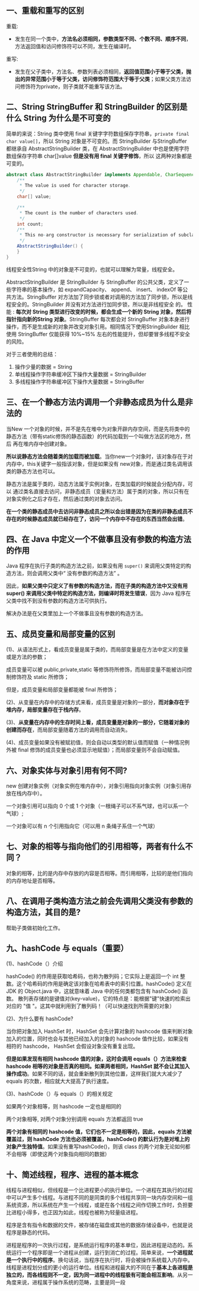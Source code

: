 ## 一、重载和重写的区别

重载:

* 发生在同一个类中，**方法名必须相同，参数类型不同、个数不同、顺序不同**，方法返回值和访问修饰符可以不同，发生在编译时。

重写:

* 发生在父子类中，方法名、参数列表必须相同，**返回值范围小于等于父类，抛出的异常范围小于等于父类，访问修饰符范围大于等于父类**；如果父类方法访问修饰符为private，则子类就不能重写该方法。

## 二、String StringBuffer 和 StringBuilder 的区别是什么 String 为什么是不可变的

简单的来说：String 类中使用 final 关键字字符数组保存字符串，`private final char value[]`，所以 String 对象是不可变的。而 StringBuilder 与StringBuffer 都继承自 AbstractStringBuilder 类，在 AbstractStringBuilder 中也是使用字符数组保存字符串 char[]value **但是没有用 final 关键字修饰**，所以
这两种对象都是可变的。

```java
abstract class AbstractStringBuilder implements Appendable, CharSequence {
    /**
     * The value is used for character storage.
     */
    char[] value;

    /**
     * The count is the number of characters used.
     */
    int count;
    /**
     * This no-arg constructor is necessary for serialization of subclasses.
     */
    AbstractStringBuilder() {
    }
}
```

线程安全性String 中的对象是不可变的，也就可以理解为常量，线程安全。

AbstractStringBuilder 是 StringBuilder 与 StringBuffer 的公共父类，定义了一些字符串的基本操作，如 expandCapacity、 append、 insert、 indexOf 等公共方法。StringBuffer 对方法加了同步锁或者对调用的方法加了同步锁，所以是线程安全的。StringBuilder 并没有对方法进行加同步锁，所以是非线程安全
的。
性能 : **每次对 String 类型进行改变的时候，都会生成一个新的 String 对象，然后将指针指向新的String 对象**。StringBuffer 每次都会对 StringBuffer 对象本身进行操作，而不是生成新的对象并改变对象引用。相同情况下使用StringBuilder 相比使用 StringBuffer 仅能获得 10%~15% 左右的性能提升，但却要冒多线程不安全的风险。

对于三者使用的总结：

1. 操作少量的数据 = String
2. 单线程操作字符串缓冲区下操作大量数据 = StringBuilder
3. 多线程操作字符串缓冲区下操作大量数据 = StringBuffer

## 三、在一个静态方法内调用一个非静态成员为什么是非法的

当New 一个对象的时候，并不是先在堆中为对象开辟内存空间，而是先将类中的静态方法（带有static修饰的静态函数）的代码加载到一个叫做方法区的地方，然后 再在堆内存中创建对象。

**所以说静态方法会随着类的加载而被加载**。当你new一个对象时，该对象存在于对内存中，this关键字一般指该对象，但是如果没有 new对象，而是通过类名调用该类的静态方法也可以。

静态方法是属于类的，动态方法属于实例对象，在类加载的时候就会分配内存，可以 通过类名直接去访问，非静态成员（变量和方法）属于类的对象，所以只有在对象实例化之后才存在，然后通过类的对象去访问。

**在一个类的静态成员中去访问非静态成员之所以会出错是因为在类的非静态成员不存在的时候静态成员就已经存在了，访问一个内存中不存在的东西当然会出错**。

## 四、在 Java 中定义一个不做事且没有参数的构造方法的作用

Java 程序在执行子类的构造方法之前，如果没有用 `super()` 来调用父类特定的构造方法，则会调用父类中“ 没有参数的构造方法” 。

因此，**如果父类中只定义了有参数的构造方法，而在子类的构造方法中又没有用 super() 来调用父类中特定的构造方法，则编译时将发生错误**，因为 Java 程序在父类中找不到没有参数的构造方法可供执行。

解决办法是在父类里加上一个不做事且没有参数的构造方法。

## 五、成员变量和局部变量的区别

(1)、从语法形式上，看成员变量是属于类的，而局部变量是在方法中定义的变量或是方法的参数；

成员变量可以被 public,private,static 等修饰符所修饰，而局部变量不能被访问控制修饰符及 static 所修饰；

但是，成员变量和局部变量都能被 final 所修饰；

(2)、从变量在内存中的存储方式来看，成员变量是对象的一部分，**而对象存在于堆内存，局部变量存在于栈内存**。

(3)、**从变量在内存中的生存时间上看，成员变量是对象的一部分，它随着对象的创建而存在**，而局部变量随着方法的调用而自动消失。

(4)、成员变量如果没有被赋初值，则会自动以类型的默认值而赋值（一种情况例外被 final 修饰的成员变量也必须显示地赋值）；而局部变量则不会自动赋值。

## 六、对象实体与对象引用有何不同?

new 创建对象实例（对象实例在堆内存中），对象引用指向对象实例（对象引用存放在栈内存中）。

一个对象引用可以指向 0 个或 1 个对象（一根绳子可以不系气球，也可以系一个气球）; 

一个对象可以有 n 个引用指向它（可以用 n 条绳子系住一个气球）

## 七、对象的相等与指向他们的引用相等，两者有什么不同？

对象的相等，比的是内存中存放的内容是否相等。而引用相等，比较的是他们指向的内存地址是否相等。

## 八、在调用子类构造方法之前会先调用父类没有参数的构造方法，其目的是?

帮助子类做初始化工作。

## 九、hashCode 与 equals（重要）

(1)、hashCode（）介绍

hashCode() 的作用是获取哈希码，也称为散列码；它实际上是返回一个 int 整数。这个哈希码的作用是确定该对象在哈希表中的索引位置。hashCode() 定义在 JDK 的 Object.java 中，这就意味着 Java 中的任何类都包含有 hashCode() 函数。
散列表存储的是键值对(key-value)，它的特点是：能根据"键"快速的检索出对应的 "值 "。这其中就利用到了散列码！（可以快速找到所需要的对象）

(2)、为什么要有 hashCode?

当你把对象加入 HashSet 时，HashSet 会先计算对象的 hashcode 值来判断对象加入的位置，同时也会与其他已经加入的对象的 hashcode 值作比较，如果没有相符的 hashcode， HashSet 会假设对象没有重复出现。

**但是如果发现有相同 hashcode 值的对象，这时会调用 equals（）方法来检查 hashcode 相等的对象是否真的相同。如果两者相同，HashSet 就不会让其加入操作成功**。如果不同的话，就会重新散列到其他位置，这样我们就大大减少了 equals 的次数，相应就大大提高了执行速度。

(3)、hashCode（）与 equals（）的相关规定

如果两个对象相等，则 hashcode 一定也是相同的

两个对象相等, 对两个对象分别调用 equals 方法都返回 true

**两个对象有相同的 hashcode 值，它们也不一定是相等的，因此，equals 方法被覆盖过，则 hashCode 方法也必须被覆盖，hashCode() 的默认行为是对堆上的对象产生独特值**。如果没有重写hashCode()，则该 class 的两个对象无论如何都不会相等（即使这两个对象指向相同的数据）

## 十、简述线程，程序、进程的基本概念

线程与进程相似，但线程是一个比进程更小的执行单位。一个进程在其执行的过程中可以产生多个线程。与进程不同的是同类的多个线程共享同一块内存空间和一组系统资源，所以系统在产生一个线程，或是在各个线程之间作切换工作时，负担要比进程小得多，也正因为如此，线程也被称为轻量级进程。

程序是含有指令和数据的文件，被存储在磁盘或其他的数据存储设备中，也就是说程序是静态的代码。

进程是程序的一次执行过程，是系统运行程序的基本单位，因此进程是动态的。系统运行一个程序即是一个进程从创建，运行到消亡的过程。简单来说，**一个进程就是一个执行中的程序**。换句话说，当程序在执行时，将会被操作系统载入内存中。 线程是进程划分成的更小的运行单位。线程和进程最大的不同在于**基本上各进程是独立的，而各线程则不一定，因为同一进程中的线程极有可能会相互影响**。从另一角度来说，进程属于操作系统的范畴，主要是同一段